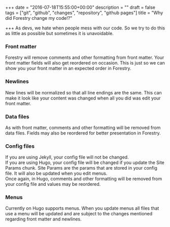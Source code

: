+++
date = "2016-07-18T15:55:00+00:00"
description = ""
draft = false
tags = ["git", "github", "changes", "repository", "github pages"]
title = "Why did Forestry change my code!?"

+++
As devs, we hate when people mess with our code.  So we try to do this as little as possible but sometimes it is unavoidable.

### Front matter
Forestry will remove comments and other formatting from front matter. Your front matter fields will also get reordered on occasion. This is just so we can show you your front matter in an expected order in Forestry.

### Newlines
New lines will be normalized so that all line endings are the same. This can make it look like your content was changed when all you did was edit your front matter.

### Data files
As with front matter, comments and other formatting will be removed from data files. Fields may also be reordered for better presentation in Forestry.

### Config files
If you are using Jekyll, your config file will not be changed.  
If you are using Hugo, your config file will be changed if you update the Site Params chunk. Site Params are the params that are stored in your config file. It will also be updated when you edit menus.  
Once again, in Hugo, comments and other formatting will be removed from your config file and values may be reordered.

### Menus
Currently on Hugo supports menus. When you update menus all files that use a menu will be updated and are subject to the changes mentioned regarding front matter and newlines.